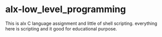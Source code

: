 # alx-low_level_programming
This is alx C language assignment and little of shell scripting.
everything here is scripting and it good for educational purpose.

